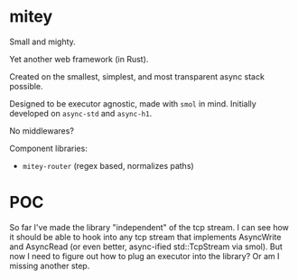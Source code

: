 # mitey

Small and mighty.

Yet another web framework (in Rust).

Created on the smallest, simplest, and most transparent async stack possible.

Designed to be executor agnostic, made with `smol` in mind. Initially developed on `async-std` and `async-h1`.

No middlewares?

Component libraries:
- `mitey-router` (regex based, normalizes paths)

# POC
So far I've made the library "independent" of the tcp stream. I can see how it should be able to hook into any tcp stream that implements AsyncWrite and AsyncRead (or even better, async-ified std::TcpStream via smol). But now I need to figure out how to plug an executor into the library? Or am I missing another step.
